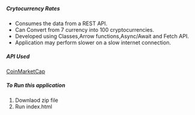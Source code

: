 ##### Crytocurrency Rates

* Consumes the data from a REST API.
* Can Convert from 7 currency into 100 cryptocurrencies.
* Developed using Classes,Arrow functions,Async/Await and Fetch API.
* Application may perform slower on a slow internet connection.

##### API Used
[CoinMarketCap](https://coinmarketcap.com/api/)
##### To Run this application
1. Downlaod zip file
2. Run index.html